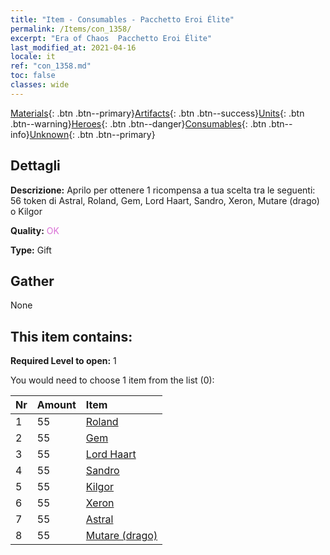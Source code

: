 ```yaml
---
title: "Item - Consumables - Pacchetto Eroi Élite"
permalink: /Items/con_1358/
excerpt: "Era of Chaos  Pacchetto Eroi Élite"
last_modified_at: 2021-04-16
locale: it
ref: "con_1358.md"
toc: false
classes: wide
---
```

 [Materials](/it/Items/){: .btn .btn--primary}[Artifacts](/it/Items/Artifacts/){: .btn .btn--success}[Units](/it/Items/Units/){: .btn .btn--warning}[Heroes](/it/Items/Heroes/){: .btn .btn--danger}[Consumables](/it/Items/Consumables/){: .btn .btn--info}[Unknown](/it/Items/Unknown/){: .btn .btn--primary}

## Dettagli
 **Descrizione:** Aprilo per ottenere 1 ricompensa a tua scelta tra le seguenti: 56 token di Astral, Roland, Gem, Lord Haart, Sandro, Xeron, Mutare (drago) o Kilgor

 **Quality:** <span style="color: #DA70D6">OK</span>

 **Type:** Gift

## Gather

  None

## This item contains:

 **Required Level to open:** 1

 You would need to choose 1 item from the list (0):

  | Nr | Amount |     Item    |
  |:---|:-------|:------------|
  | 1 | 55 | [Roland](/it/Items/her_362/) |  | 
  | 2 | 55 | [Gem](/it/Items/her_369/) |  | 
  | 3 | 55 | [Lord Haart](/it/Items/her_370/) |  | 
  | 4 | 55 | [Sandro](/it/Items/her_371/) |  | 
  | 5 | 55 | [Kilgor](/it/Items/her_374/) |  | 
  | 6 | 55 | [Xeron](/it/Items/her_383/) |  | 
  | 7 | 55 | [Astral](/it/Items/her_388/) |  | 
  | 8 | 55 | [Mutare (drago)](/it/Items/her_390/) |  | 
